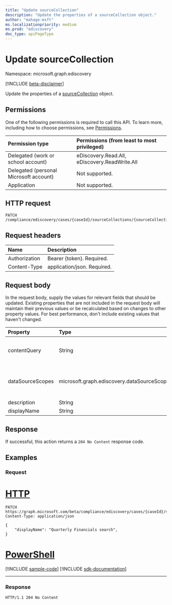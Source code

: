```yaml
---
title: "Update sourceCollection"
description: "Update the properties of a sourceCollection object."
author: "mahage-msft"
ms.localizationpriority: medium
ms.prod: "ediscovery"
doc_type: apiPageType
---
```


# Update sourceCollection

Namespace: microsoft.graph.ediscovery

[!INCLUDE [beta-disclaimer](../../includes/beta-disclaimer.md)]

Update the properties of a [sourceCollection](../resources/ediscovery-sourcecollection.md) object.

## Permissions

One of the following permissions is required to call this API. To learn more, including how to choose permissions, see [Permissions](/graph/permissions-reference).

|Permission type|Permissions (from least to most privileged)|
|:---|:---|
|Delegated (work or school account)|eDiscovery.Read.All, eDiscovery.ReadWrite.All|
|Delegated (personal Microsoft account)|Not supported.|
|Application|Not supported.|

## HTTP request

<!-- {
  "blockType": "ignored"
}
-->

``` http
PATCH /compliance/ediscovery/cases/{caseId}/sourceCollections/{sourceCollectionId}
```

## Request headers

|Name|Description|
|:---|:---|
|Authorization|Bearer {token}. Required.|
|Content-Type|application/json. Required.|

## Request body

In the request body, supply the values for relevant fields that should be updated. Existing properties that are not included in the request body will maintain their previous values or be recalculated based on changes to other property values. For best performance, don't include existing values that haven't changed.

|Property|Type|Description|
|:---|:---|:---|
|contentQuery|String|The query string in KQL (Keyword Query Language) query. For details, see [Keyword queries and search conditions for Content Search and eDiscovery](/microsoft-365/compliance/keyword-queries-and-search-conditions).  You can refine searches by using fields paired with values; for example, `subject:"Quarterly Financials" AND Date>=06/01/2016 AND Date<=07/01/2016`.|
|dataSourceScopes|microsoft.graph.ediscovery.dataSourceScopes|When specified, the collection will span across a service for an entire workload. Possible values are: `none`,`allTenantMailboxes`,`allTenantSites`,`allCaseCustodians`,`allCaseNoncustodialDataSources`. **Note:** Either one custodian or specifying dataSourceScope is required when creating a source collection.|
|description|String|The description of the **sourceCollection**.|
|displayName|String|The display name of the **sourceCollection**.|

## Response

If successful, this action returns a `204 No Content` response code.

## Examples

### Request


# [HTTP](#tab/http)
<!-- {
  "blockType": "request",
  "name": "update_sourcecollection"
}
-->

``` http
PATCH https://graph.microsoft.com/beta/compliance/ediscovery/cases/{caseId}/sourceCollections/1a9b4145d8f84e39bc45a7f68c5c5119
Content-Type: application/json

{
    "displayName": "Quarterly Financials search",
}
```

# [PowerShell](#tab/powershell)
[!INCLUDE [sample-code](../includes/snippets/powershell/update-sourcecollection-powershell-snippets.md)]
[!INCLUDE [sdk-documentation](../includes/snippets/snippets-sdk-documentation-link.md)]

---

### Response

<!-- {
  "blockType": "response",
  "truncated": true
}
-->

``` http
HTTP/1.1 204 No Content
```
